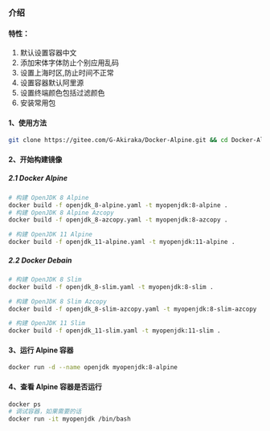 ### 介绍
#### 特性：
1) 默认设置容器中文
2) 添加宋体字体防止个别应用乱码
3) 设置上海时区,防止时间不正常
4) 设置容器默认阿里源
5) 设置终端颜色包括过滤颜色
6) 安装常用包
#### 1、使用方法
```bash
git clone https://gitee.com/G-Akiraka/Docker-Alpine.git && cd Docker-Alpine
```
#### 2、开始构建镜像 
#####   2.1 Docker Alpine
```bash
# 构建 OpenJDK 8 Alpine
docker build -f openjdk_8-alpine.yaml -t myopenjdk:8-alpine .
# 构建 OpenJDK 8 Alpine Azcopy
docker build -f openjdk_8-azcopy.yaml -t myopenjdk:8-azcopy .

# 构建 OpenJDK 11 Alpine
docker build -f openjdk_11-alpine.yaml -t myopenjdk:11-alpine .
```

#####   2.2 Docker Debain
```bash
# 构建 OpenJDK 8 Slim
docker build -f openjdk_8-slim.yaml -t myopenjdk:8-slim .

# 构建 OpenJDK 8 Slim Azcopy
docker build -f openjdk_8-slim-azcopy.yaml -t myopenjdk:8-slim-azcopy .

# 构建 OpenJDK 11 Slim
docker build -f openjdk_11-slim.yaml -t myopenjdk:11-slim .
```
#### 3、运行 Alpine 容器
```bash
docker run -d --name openjdk myopenjdk:8-alpine
```
#### 4、查看 Alpine 容器是否运行
```bash
docker ps
# 调试容器，如果需要的话
docker run -it myopenjdk /bin/bash
```
